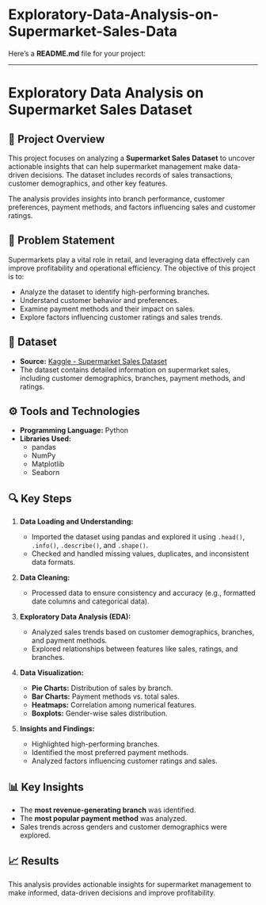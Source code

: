 # Exploratory-Data-Analysis-on-Supermarket-Sales-Data
Here’s a **README.md** file for your project:

---

# Exploratory Data Analysis on Supermarket Sales Dataset

## 🛒 Project Overview  
This project focuses on analyzing a **Supermarket Sales Dataset** to uncover actionable insights that can help supermarket management make data-driven decisions. The dataset includes records of sales transactions, customer demographics, and other key features.  

The analysis provides insights into branch performance, customer preferences, payment methods, and factors influencing sales and customer ratings.  

## 📝 Problem Statement  
Supermarkets play a vital role in retail, and leveraging data effectively can improve profitability and operational efficiency. The objective of this project is to:  
- Analyze the dataset to identify high-performing branches.  
- Understand customer behavior and preferences.  
- Examine payment methods and their impact on sales.  
- Explore factors influencing customer ratings and sales trends.  

## 📂 Dataset  
- **Source:** [Kaggle - Supermarket Sales Dataset](https://www.kaggle.com/datasets/aungpyaeap/supermarket-sales)  
- The dataset contains detailed information on supermarket sales, including customer demographics, branches, payment methods, and ratings.  

## ⚙️ Tools and Technologies  
- **Programming Language:** Python  
- **Libraries Used:**  
  - pandas  
  - NumPy  
  - Matplotlib  
  - Seaborn  

## 🔍 Key Steps  
1. **Data Loading and Understanding:**  
   - Imported the dataset using pandas and explored it using `.head()`, `.info()`, `.describe()`, and `.shape()`.  
   - Checked and handled missing values, duplicates, and inconsistent data formats.  

2. **Data Cleaning:**  
   - Processed data to ensure consistency and accuracy (e.g., formatted date columns and categorical data).  

3. **Exploratory Data Analysis (EDA):**  
   - Analyzed sales trends based on customer demographics, branches, and payment methods.  
   - Explored relationships between features like sales, ratings, and branches.  

4. **Data Visualization:**  
   - **Pie Charts:** Distribution of sales by branch.  
   - **Bar Charts:** Payment methods vs. total sales.  
   - **Heatmaps:** Correlation among numerical features.  
   - **Boxplots:** Gender-wise sales distribution.  

5. **Insights and Findings:**  
   - Highlighted high-performing branches.  
   - Identified the most preferred payment methods.  
   - Analyzed factors influencing customer ratings and sales.  

## 📊 Key Insights  
- The **most revenue-generating branch** was identified.  
- The **most popular payment method** was analyzed.  
- Sales trends across genders and customer demographics were explored.  


## 📈 Results  
This analysis provides actionable insights for supermarket management to make informed, data-driven decisions and improve profitability.  

 

